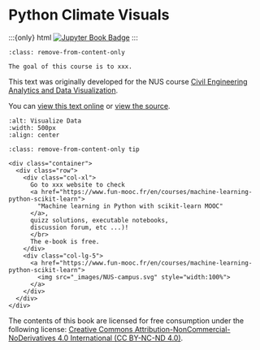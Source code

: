 # Python Climate Visuals

:::{only} html
[![Jupyter Book Badge](https://jupyterbook.org/badge.svg)](https://jupyterbook.org)
:::

```{admonition} Welcome!
:class: remove-from-content-only

The goal of this course is to xxx. 
```

This text was originally developed for the NUS course [Civil Engineering Analytics and Data Visualization][pyCIVIL].

You can [view this text online][ghpages] or [view the source][source].

[pyCIVIL]: https://xiaoganghe.github.io/NUS-CE3201/
[ghpages]: https://xiaoganghe.github.io/NUS-CE3201/
[source]: https://github.com/XiaogangHe/python-climate-visuals


```{image} images/data-visual.svg
:alt: Visualize Data
:width: 500px
:align: center
```

```{admonition} Just for test purposes 
:class: remove-from-content-only tip

<div class="container">
  <div class="row">
    <div class="col-xl">
      Go to xxx website to check
      <a href="https://www.fun-mooc.fr/en/courses/machine-learning-python-scikit-learn">
        "Machine learning in Python with scikit-learn MOOC"
      </a>,
      quizz solutions, executable notebooks,
      discussion forum, etc ...)!
      </br>
      The e-book is free. 
    </div>
    <div class="col-lg-5">
      <a href="https://www.fun-mooc.fr/en/courses/machine-learning-python-scikit-learn">
        <img src="_images/NUS-campus.svg" style="width:100%">
      </a>
    </div>
  </div>
</div>
```

The contents of this book are licensed for free consumption under the following license:
[Creative Commons Attribution-NonCommercial-NoDerivatives 4.0 International (CC BY-NC-ND 4.0)](https://creativecommons.org/licenses/by-nc-nd/4.0/).

